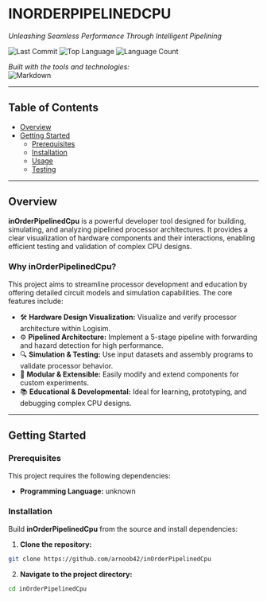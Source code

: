 # INORDERPIPELINEDCPU

*Unleashing Seamless Performance Through Intelligent Pipelining*

![Last Commit](https://img.shields.io/github/last-commit/arnoob42/inOrderPipelinedCpu?style=flat&logo=git&logoColor=white&color=0080ff)
![Top Language](https://img.shields.io/github/languages/top/arnoob42/inOrderPipelinedCpu?style=flat&color=0080ff)
![Language Count](https://img.shields.io/github/languages/count/arnoob42/inOrderPipelinedCpu?style=flat&color=0080ff)

*Built with the tools and technologies:*  
![Markdown](https://img.shields.io/badge/Markdown-000000.svg?style=flat&logo=Markdown&logoColor=white)

---

## Table of Contents

- [Overview](#overview)
- [Getting Started](#getting-started)
  - [Prerequisites](#prerequisites)
  - [Installation](#installation)
  - [Usage](#usage)
  - [Testing](#testing)

---

## Overview

**inOrderPipelinedCpu** is a powerful developer tool designed for building, simulating, and analyzing pipelined processor architectures. It provides a clear visualization of hardware components and their interactions, enabling efficient testing and validation of complex CPU designs.

### Why inOrderPipelinedCpu?

This project aims to streamline processor development and education by offering detailed circuit models and simulation capabilities. The core features include:

- 🛠️ **Hardware Design Visualization:** Visualize and verify processor architecture within Logisim.
- ⚙️ **Pipelined Architecture:** Implement a 5-stage pipeline with forwarding and hazard detection for high performance.
- 🔍 **Simulation & Testing:** Use input datasets and assembly programs to validate processor behavior.
- 🚀 **Modular & Extensible:** Easily modify and extend components for custom experiments.
- 📚 **Educational & Developmental:** Ideal for learning, prototyping, and debugging complex CPU designs.

---

## Getting Started

### Prerequisites

This project requires the following dependencies:

- **Programming Language:** unknown

### Installation

Build **inOrderPipelinedCpu** from the source and install dependencies:

1. **Clone the repository:**

```bash
git clone https://github.com/arnoob42/inOrderPipelinedCpu

```
2. **Navigate to the project directory:**

```bash
cd inOrderPipelinedCpu

```


